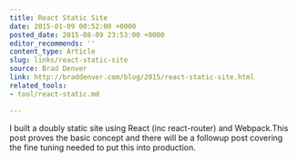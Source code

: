 ```yaml
---
title: React Static Site
date: 2015-01-09 00:52:00 +0000
posted_date: 2015-08-09 23:53:00 +0000
editor_recommends: ''
content_type: Article
slug: links/react-static-site
source: Brad Denver
link: http://braddenver.com/blog/2015/react-static-site.html
related_tools:
- tool/react-static.md

---
```

I built a doubly static site using React (inc react-router) and Webpack.This post proves the basic concept and there will be a followup post covering the fine tuning needed to put this into production.
